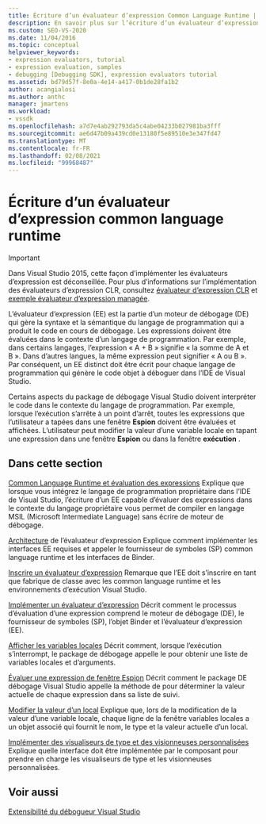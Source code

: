 ```yaml
---
title: Écriture d’un évaluateur d’expression Common Language Runtime | Microsoft Docs
description: En savoir plus sur l’écriture d’un évaluateur d’expression pour le common language runtime, qui évalue les expressions dans le langage de code en cours de débogage.
ms.custom: SEO-VS-2020
ms.date: 11/04/2016
ms.topic: conceptual
helpviewer_keywords:
- expression evaluators, tutorial
- expression evaluation, samples
- debugging [Debugging SDK], expression evaluators tutorial
ms.assetid: bd79d57f-8e0a-4e14-a417-0b1de28fa1b2
author: acangialosi
ms.author: anthc
manager: jmartens
ms.workload:
- vssdk
ms.openlocfilehash: a7d7e4ab292793da5c4abe04233b027981ba3fff
ms.sourcegitcommit: ae6d47b09a439cd0e13180f5e89510e3e347fd47
ms.translationtype: MT
ms.contentlocale: fr-FR
ms.lasthandoff: 02/08/2021
ms.locfileid: "99968487"
---
```

# <a name="writing-a-common-language-runtime-expression-evaluator"></a>Écriture d’un évaluateur d’expression common language runtime
> [!IMPORTANT]
> Dans Visual Studio 2015, cette façon d’implémenter les évaluateurs d’expression est déconseillée. Pour plus d’informations sur l’implémentation des évaluateurs d’expression CLR, consultez [évaluateur d’expression CLR](https://github.com/Microsoft/ConcordExtensibilitySamples/wiki/CLR-Expression-Evaluators) et [exemple évaluateur d’expression managée](https://github.com/Microsoft/ConcordExtensibilitySamples/wiki/Managed-Expression-Evaluator-Sample).

 L’évaluateur d’expression (EE) est la partie d’un moteur de débogage (DE) qui gère la syntaxe et la sémantique du langage de programmation qui a produit le code en cours de débogage. Les expressions doivent être évaluées dans le contexte d’un langage de programmation. Par exemple, dans certains langages, l’expression « A + B » signifie « la somme de A et B ». Dans d’autres langues, la même expression peut signifier « A ou B ». Par conséquent, un EE distinct doit être écrit pour chaque langage de programmation qui génère le code objet à déboguer dans l’IDE de Visual Studio.

 Certains aspects du package de débogage Visual Studio doivent interpréter le code dans le contexte du langage de programmation. Par exemple, lorsque l’exécution s’arrête à un point d’arrêt, toutes les expressions que l’utilisateur a tapées dans une fenêtre **Espion** doivent être évaluées et affichées. L’utilisateur peut modifier la valeur d’une variable locale en tapant une expression dans une fenêtre **Espion** ou dans la fenêtre **exécution** .

## <a name="in-this-section"></a>Dans cette section
 [Common Language Runtime et évaluation des expressions](../../extensibility/debugger/common-language-runtime-and-expression-evaluation.md) Explique que lorsque vous intégrez le langage de programmation propriétaire dans l’IDE de Visual Studio, l’écriture d’un EE capable d’évaluer des expressions dans le contexte du langage propriétaire vous permet de compiler en langage MSIL (Microsoft Intermediate Language) sans écrire de moteur de débogage.

 [Architecture](../../extensibility/debugger/expression-evaluator-architecture.md) de l’évaluateur d’expression Explique comment implémenter les interfaces EE requises et appeler le fournisseur de symboles (SP) common language runtime et les interfaces de Binder.

 [Inscrire un évaluateur d’expression](../../extensibility/debugger/registering-an-expression-evaluator.md) Remarque que l’EE doit s’inscrire en tant que fabrique de classe avec les common language runtime et les environnements d’exécution Visual Studio.

 [Implémenter un évaluateur d’expression](../../extensibility/debugger/implementing-an-expression-evaluator.md) Décrit comment le processus d’évaluation d’une expression comprend le moteur de débogage (DE), le fournisseur de symboles (SP), l’objet Binder et l’évaluateur d’expression (EE).

 [Afficher les variables locales](../../extensibility/debugger/displaying-locals.md) Décrit comment, lorsque l’exécution s’interrompt, le package de débogage appelle le pour obtenir une liste de variables locales et d’arguments.

 [Évaluer une expression de fenêtre Espion](../../extensibility/debugger/evaluating-a-watch-window-expression.md) Décrit comment le package DE débogage Visual Studio appelle la méthode de pour déterminer la valeur actuelle de chaque expression dans sa liste de suivi.

 [Modifier la valeur d’un local](../../extensibility/debugger/changing-the-value-of-a-local.md) Explique que, lors de la modification de la valeur d’une variable locale, chaque ligne de la fenêtre variables locales a un objet associé qui fournit le nom, le type et la valeur actuelle d’un local.

 [Implémenter des visualiseurs de type et des visionneuses personnalisées](../../extensibility/debugger/implementing-type-visualizers-and-custom-viewers.md) Explique quelle interface doit être implémentée par le composant pour prendre en charge les visualiseurs de type et les visionneuses personnalisées.

## <a name="see-also"></a>Voir aussi
 [Extensibilité du débogueur Visual Studio](../../extensibility/debugger/visual-studio-debugger-extensibility.md)
